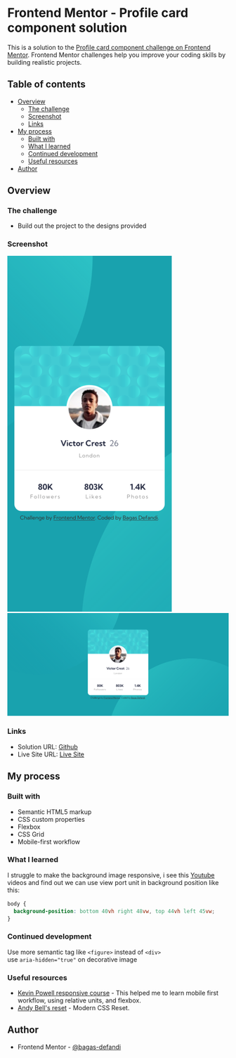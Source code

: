 # Frontend Mentor - Profile card component solution

This is a solution to the [Profile card component challenge on Frontend Mentor](https://www.frontendmentor.io/challenges/profile-card-component-cfArpWshJ). Frontend Mentor challenges help you improve your coding skills by building realistic projects.

## Table of contents

- [Overview](#overview)
  - [The challenge](#the-challenge)
  - [Screenshot](#screenshot)
  - [Links](#links)
- [My process](#my-process)
  - [Built with](#built-with)
  - [What I learned](#what-i-learned)
  - [Continued development](#continued-development)
  - [Useful resources](#useful-resources)
- [Author](#author)

## Overview

### The challenge

- Build out the project to the designs provided

### Screenshot

![](./design/screenshot-mobile.png)
![](./design/screenshot-desktop.png)

### Links

- Solution URL: [Github](https://github.com/bagas-defandi/Frontend-Mentor/tree/master/profile-card-component)
- Live Site URL: [Live Site](https://bagas-defandi-frontend-mentor.netlify.app/profile-card-component/)

## My process

### Built with

- Semantic HTML5 markup
- CSS custom properties
- Flexbox
- CSS Grid
- Mobile-first workflow

### What I learned

I struggle to make the background image responsive,
i see this [Youtube](https://www.youtube.com/watch?v=NZpG9EBKYWc) videos and find out we can use view port unit in background position like this:

```css
body {
  background-position: bottom 40vh right 48vw, top 44vh left 45vw;
}
```

### Continued development

Use more semantic tag like `<figure>` instead of `<div>` <br>
use `aria-hidden="true"` on decorative image

### Useful resources

- [Kevin Powell responsive course](https://courses.kevinpowell.co/conquering-responsive-layouts) - This helped me to learn mobile first workflow, using relative units, and flexbox.
- [Andy Bell's reset](https://piccalil.li/blog/a-modern-css-reset/) - Modern CSS Reset.

## Author

- Frontend Mentor - [@bagas-defandi](https://www.frontendmentor.io/profile/bagas-defandi)
